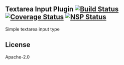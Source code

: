 Textarea Input Plugin [![Build Status](https://travis-ci.org/punchcard-cms/input-plugin-textarea.svg?branch=master)](https://travis-ci.org/punchcard-cms/input-plugin-textarea) [![Coverage Status](https://coveralls.io/repos/github/punchcard-cms/input-plugin-textarea/badge.svg?branch=master)](https://coveralls.io/github/punchcard-cms/input-plugin-textarea?branch=master) [![NSP Status](https://nodesecurity.io/orgs/punchcard-cms/projects/57db3c75-9c07-456d-a6c6-fe605cb4946a/badge)](https://nodesecurity.io/orgs/punchcard-cms/projects/57db3c75-9c07-456d-a6c6-fe605cb4946a)
---

Simple textarea input type

## License

Apache-2.0
